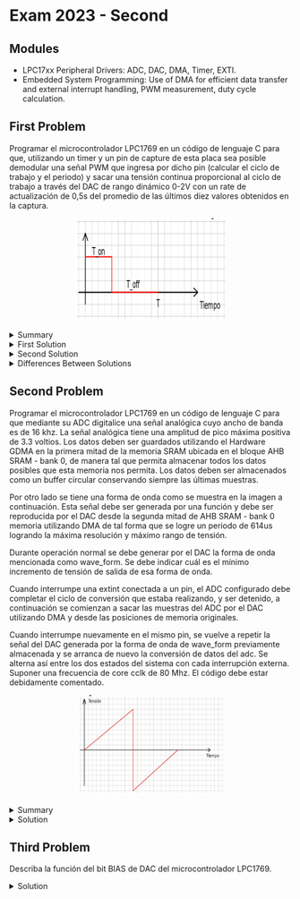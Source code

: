 # Exam 2023 - Second

## Modules
- LPC17xx Peripheral Drivers: ADC, DAC, DMA, Timer, EXTI.
- Embedded System Programming: Use of DMA for efficient data transfer and external interrupt handling, PWM measurement, duty cycle calculation.

## First Problem

Programar el microcontrolador LPC1769 en un código de lenguaje C para que, utilizando un timer y un pin de capture de esta placa sea posible demodular una señal PWM que ingresa por dicho pin (calcular el ciclo de trabajo y el periodo) y sacar una tensión continua proporcional al ciclo de trabajo a través del DAC de rango dinámico 0-2V con un rate de actualización de 0,5s del promedio de las últimos diez valores obtenidos en la captura.

<p align="center">
  <img src="../.img/e2-2023-ex1.png"/>
</p>

<details><summary>Summary</summary>

This solution measures the duty cycle of a PWM signal using Timer1 in capture mode and calculates the average duty cycle of the last 10 measurements. It outputs the corresponding analog voltage (proportional to the duty cycle) using the DAC. The requirements are:

1. PWM Duty Cycle Measurement:
    - Timer1 is configured in capture mode to measure the on-time (t_on) and period (t_total) of a PWM signal
    - The duty cycle is calculed as:
    $$ \text{duty cycle} = \frac{t_{on}}{t_{total}} * 100%
---
2. Analog Output Proportional to Duty Cycle:
    - The average duty cycle is mapped to a DAC value between 0 and 1023 (10-bit DAC resolution).
    - Timer0 triggers the DAC update every 0.5 seconds.

</details>

<details><summary>First Solution</summary>

```c
/**
* @file e2-2023-ex1-v1.c
* @brief Simple Solution for the First Problem of the Second 2023 Exam from Digital Electronics 3
* @author Ignacio Ledesma
* @license MIT
* @date 2024-11
*/

#include "LPC17xx.h"
#include "lpc17xx_timer.h"
#include "lpc17xx_dac.h"
#include "lpc17xx_pinsel.h"

#define LOW_POWER_MODE 1

// Variables to store PWM times
volatile uint32_t t_on = 0;         // High time of the PWM signal
volatile uint32_t t_total = 0;      // Total period of the PWM signal
volatile uint32_t last_rising_edge = 0;  // Timestamp of the last rising edge

// Buffer to store the last 10 duty cycle values
#define NUM_VALORES 10
volatile uint32_t buffer_duty_cycle[NUM_VALORES] = {0};

// Global variables
volatile uint8_t indice = 0;  // Buffer index
volatile uint8_t n_capture = 0; // 1: rising edge, 2: falling edge, 3: next period

// Function prototypes
void config_pins(void);
void init_timer1_capture(void);
void init_timer0_dac(void);
void init_dac(void);
uint32_t calcular_promedio(void);

int main(void) {
    SystemInit();
    
    // Configure pins for PWM capture and DAC output
    config_pins();
    
    // Initialize Timer1 for PWM signal capture
    init_timer1_capture();

    // Initialize Timer0 for periodic DAC updates
    init_timer0_dac();

    // Initialize the DAC
    init_dac();

    while (1) {
        // Main loop is empty as interrupts handle all the processing
    }

    return 0;
}

void config_pins(void) {
    PINSEL_CFG_Type pin;

    // Configure P1.18 as CAP1.0 for PWM capture
    pin.Portnum = PINSEL_PORT_1;
    pin.Pinnum = PINSEL_PIN_18;
    pin.Funcnum = PINSEL_FUNC_3; // Capture function
    pin.Pinmode = PINSEL_PINMODE_PULLDOWN; // Enable pull-down resistor
    pin.OpenDrain = PINSEL_PINMODE_NORMAL;
    PINSEL_ConfigPin(&pin);

    // Configure P0.26 as DAC output
    pin.Portnum = PINSEL_PORT_0;
    pin.Pinnum = PINSEL_PIN_26;
    pin.Funcnum = PINSEL_FUNC_2; // DAC function
    pin.Pinmode = PINSEL_PINMODE_TRISTATE; // Tristate to prevent output imprecision
    PINSEL_ConfigPin(&pin);
}

// Initialize the DAC
void init_dac(void) {
    DAC_SetBias(LPC_DAC, LOW_POWER_MODE); // Configure DAC in low-power mode
    DAC_Init(LPC_DAC);  // Initialize the DAC
}

// Initialize Timer1 for PWM capture on CAP1.0
void init_timer1_capture(void) {
    TIM_TIMERCFG_Type timer_cfg;
    TIM_CAPTURECFG_Type capture_cfg;

    // Configure Timer1 to count at 1 MHz (1 us per tick)
    timer_cfg.PrescaleOption = TIM_PRESCALE_TICKVAL;
    timer_cfg.PrescaleValue = 100;  // 100 MHz / 100
    TIM_Init(LPC_TIM1, TIM_TIMER_MODE, &timer_cfg);

    // Configure capture on both rising and falling edges
    capture_cfg.CaptureChannel = 0;
    capture_cfg.RisingEdge = ENABLE;
    capture_cfg.FallingEdge = ENABLE;
    capture_cfg.IntOnCaption = ENABLE;  // Enable interrupt on capture

    TIM_ConfigCapture(LPC_TIM1, &capture_cfg);

    // Enable Timer1 interrupts
    NVIC_EnableIRQ(TIMER1_IRQn);
    NVIC_SetPriority(TIMER1_IRQn, 2);

    // Start Timer1
    TIM_Cmd(LPC_TIM1, ENABLE);
}

// Timer1 interrupt handler for PWM capture
void TIMER1_IRQHandler(void) {
    uint32_t captura_actual = TIM_GetCaptureValue(LPC_TIM1, TIM_COUNTER_INCAP0);
    n_capture++;

    switch (n_capture) {
        // Rising edge
        case 1:
            last_rising_edge = captura_actual;  // Store timestamp of rising edge
            break;
        // Falling edge
        case 2:
            t_on = captura_actual - last_rising_edge;  // Calculate high time
            break;
        // New period
        case 3:
            t_total = captura_actual - last_rising_edge;  // Calculate total period
            last_rising_edge = captura_actual;  // Update rising edge timestamp
            n_capture = 1; // Reset to capture the next rising edge
            
            // Store duty cycle in buffer
            save_duty();
            break;
    }

    // Clear Timer1 capture interrupt flag
    TIM_ClearIntCapturePending(LPC_TIM1, 0);
}

// Save the duty cycle to the buffer
void save_duty(void) {
    uint32_t duty_cycle = 0;   // Duty cycle (%)
    if (t_total > 0) {
        duty_cycle = (t_on * 100) / t_total;  // Calculate duty cycle as a percentage
    }

    // Store the duty cycle in the buffer
    buffer_duty_cycle[indice] = duty_cycle;
    indice++;
    if (indice == NUM_VALORES) {
        indice = 0;
    }
}

// Initialize Timer0 for periodic DAC updates
void init_timer0_dac(void) {
    TIM_TIMERCFG_Type timer_cfg;
    TIM_MATCHCFG_Type match_cfg;

    // Configure Timer0 to count in microseconds
    timer_cfg.PrescaleOption = TIM_PRESCALE_USVAL;
    timer_cfg.PrescaleValue = 1000; // Timer0 increments every 1 ms
    TIM_Init(LPC_TIM0, TIM_TIMER_MODE, &timer_cfg);
    
    // Generate interrupt every 500 ms
    match_cfg.MatchChannel = 0;
    match_cfg.IntOnMatch = ENABLE;
    match_cfg.StopOnMatch = DISABLE;
    match_cfg.ResetOnMatch = ENABLE;
    match_cfg.MatchValue = 500; // Match value for 500 ms
    TIM_ConfigMatch(LPC_TIM0, &match_cfg);

    // Enable Timer0 interrupts
    NVIC_EnableIRQ(TIMER0_IRQn);
    NVIC_SetPriority(TIMER0_IRQn, 1);

    // Start Timer0
    TIM_Cmd(LPC_TIM0, ENABLE);
}

// Timer0 interrupt handler for DAC updates
void TIMER0_IRQHandler(void) {
    uint32_t promedio = calcular_promedio();

    // Map the average duty cycle to a DAC value (0-1023)
    uint32_t valor_dac = ((promedio / 100) * 1023);  // Map 0-100% to 0-1023
    DAC_UpdateValue(LPC_DAC, valor_dac);
}

// Calculate the average of the last 10 duty cycle values
uint32_t calcular_promedio(void) {
    uint32_t suma = 0;
    for (uint8_t i = 0; i < NUM_VALORES; i++) {
        suma += buffer_duty_cycle[i];
    }
    return suma / NUM_VALORES;  // Return average duty cycle (%)
}
```

</details>

<details><summary>Second Solution</summary>

```c
/**
* @file e2-2023-ex1-v2.c
* @brief Complex Solution for the First Problem of the Second 2023 Exam from Digital Electronics 3
* @author Ignacio Ledesma
* @license MIT
* @date 2024-11
*/

#include "LPC17xx.h"
#include "lpc17xx_timer.h"
#include "lpc17xx_dac.h"
#include "lpc17xx_pinsel.h"
#include "lpc17xx_gpdma.h"

#define LOW_POWER_MODE 1
#define CLOCK_DAC_MHZ  25 // DAC clock: 25 MHz (CCLK divided by 4)
#define DESIRED_DAC_RATE 2 // 0.5 s = 2 Hz
#define DMA_CHANNEL_0 0

// Capture times for PWM
volatile uint32_t t_on = 0;         // High time of the PWM signal
volatile uint32_t t_total = 0;      // Total period of the PWM signal
volatile uint32_t last_rising_edge = 0;  // Timestamp of the last rising edge

// Buffer for duty cycle values
#define NUM_VALORES 10
volatile uint32_t buffer_duty_cycle[NUM_VALORES] = {0};

// Global variables
volatile uint8_t indice = 0;  // Buffer index
volatile uint8_t n_capture = 0; // Capture state (1: rising, 2: falling, 3: next period)
volatile uint16_t dac_value = 0; // Value to be sent to the DAC

// Function prototypes
void config_pins(void);
void init_timer1_capture(void);
void init_dma(void);
void init_dac(void);
void calcular_valor_dac(void);

int main(void) {
    SystemInit();

    // Configure pins for PWM capture and DAC output
    config_pins();
    
    // Initialize Timer1 for PWM signal capture
    init_timer1_capture();

    // Initialize the DAC
    init_dac();

    // Initialize DMA for DAC updates
    init_dma();

    // Start DMA Channel 0
    GPDMA_ChannelCmd(DMA_CHANNEL_0, ENABLE);

    while (1) {
        // Main loop is empty as interrupts and DMA handle all processing
    }

    return 0;
}

// Configure pins for Timer1 CAP1.0 and DAC
void config_pins(void) {
    PINSEL_CFG_Type pin;

    // Configure P1.18 as CAP1.0
    pin.Portnum = PINSEL_PORT_1;
    pin.Pinnum = PINSEL_PIN_18;
    pin.Funcnum = PINSEL_FUNC_3;
    pin.Pinmode = PINSEL_PINMODE_PULLDOWN;
    pin.OpenDrain = PINSEL_PINMODE_NORMAL;
    PINSEL_ConfigPin(&pin);

    // Configure P0.26 as DAC output
    pin.Portnum = PINSEL_PORT_0;
    pin.Pinnum = PINSEL_PIN_26;
    pin.Funcnum = PINSEL_FUNC_2;
    pin.Pinmode = PINSEL_PINMODE_TRISTATE;
    PINSEL_ConfigPin(&pin);
}

// Initialize DAC with DMA support
void init_dac(void) {
    DAC_CONVERTER_CFG_Type dac_cfg;
    dac_cfg.CNT_ENA = ENABLE;
    dac_cfg.DMA_ENA = ENABLE;
    DAC_ConfigDAConverterControl(LPC_DAC, &dac_cfg);
    DAC_SetBias(LPC_DAC, LOW_POWER_MODE);
    uint32_t ticks_until_update = (CLOCK_DAC_MHZ * 1000000) / DESIRED_DAC_RATE;
    DAC_SetDMATimeOut(LPC_DAC, ticks_until_update);
    DAC_Init(LPC_DAC);
}

// Initialize Timer1 for PWM capture
void init_timer1_capture(void) {
    TIM_TIMERCFG_Type timer_cfg;
    TIM_CAPTURECFG_Type capture_cfg;

    timer_cfg.PrescaleOption = TIM_PRESCALE_TICKVAL;
    timer_cfg.PrescaleValue = 100;  // 100 MHz / 100 = 1 MHz (1 us per tick)
    TIM_Init(LPC_TIM1, TIM_TIMER_MODE, &timer_cfg);

    capture_cfg.CaptureChannel = 0;
    capture_cfg.RisingEdge = ENABLE;
    capture_cfg.FallingEdge = ENABLE;
    capture_cfg.IntOnCaption = ENABLE;

    TIM_ConfigCapture(LPC_TIM1, &capture_cfg);

    NVIC_EnableIRQ(TIMER1_IRQn);
    NVIC_SetPriority(TIMER1_IRQn, 2);

    TIM_Cmd(LPC_TIM1, ENABLE);
}

// Timer1 interrupt handler for PWM capture
void TIMER1_IRQHandler(void) {
    uint32_t captura_actual = TIM_GetCaptureValue(LPC_TIM1, TIM_COUNTER_INCAP0);
    n_capture++;

    switch (n_capture) {
        case 1: // Rising edge
            last_rising_edge = captura_actual;
            break;
        case 2: // Falling edge
            t_on = captura_actual - last_rising_edge;
            break;
        case 3: // New period
            t_total = captura_actual - last_rising_edge;
            last_rising_edge = captura_actual;
            n_capture = 1;
            save_duty();
            break;
    }

    TIM_ClearIntCapturePending(LPC_TIM1, 0);
}

// Store the duty cycle and compute DAC value
void save_duty(void) {
    uint32_t duty_cycle = 0;
    if (t_total > 0) {
        duty_cycle = (t_on * 100) / t_total;
    }
    buffer_duty_cycle[indice] = duty_cycle;
    indice++;
    if (indice == NUM_VALORES) {
        calcular_valor_dac();
        indice = 0;
    }
}

// Calculate DAC value based on duty cycle average
void calcular_valor_dac(void) {
    uint32_t suma = 0;
    for (uint8_t i = 0; i < NUM_VALORES; i++) {
        suma += buffer_duty_cycle[i];
    }
    dac_value = (suma / (NUM_VALORES * 100)) * 1023;
}

// Initialize DMA for DAC updates
void init_dma(void) {
    GPDMA_Channel_CFG_Type dma_cfg;
    dma_cfg.ChannelNum = DMA_CHANNEL_0;
    dma_cfg.SrcMemAddr = (uint32_t)&dac_value;
    dma_cfg.DstMemAddr = 0; // Destination: DAC peripheral
    dma_cfg.TransferSize = 1;
    dma_cfg.TransferWidth = 0; // Not used for memory-to-peripheral transfers
    dma_cfg.TransferType = GPDMA_TRANSFERTYPE_M2P;
    dma_cfg.SrcConn = 0;
    dma_cfg.DstConn = GPDMA_CONN_DAC;
    dma_cfg.DMALLI = 0;

    GPDMA_Setup(&dma_cfg);
}
```


</details>

<details><summary>Differences Between Solutions</summary>

### **Solution 1**

#### **Summary**

This solution measures the duty cycle of a PWM signal using **Timer1** in capture mode and calculates the average duty cycle of the last 10 measurements. It outputs the corresponding analog voltage (proportional to the duty cycle) using the DAC.

#### **Key Requirements Addressed**
1. **PWM Duty Cycle Measurement**:
   - Timer1 is configured in capture mode to measure the on-time (`t_on`) and period (`t_total`) of a PWM signal.
   - The duty cycle is calculated as 
   $$ \text{duty cycle} = \frac{t_{\text{on}}}{t_{\text{total}}} * 100% $$.

2. **Analog Output Proportional to Duty Cycle**:
   - The average duty cycle is mapped to a DAC value between 0 and 1023 (10-bit DAC resolution).
   - Timer0 triggers the DAC update every 0.5 seconds.

#### **Code Highlights**
- **Capture Mode for PWM Measurement**:
   Timer1 captures both rising and falling edges of the PWM signal, storing the times to calculate the on-time and total period.

- **Buffer for Averaging**:
   The last 10 duty cycle measurements are stored in a buffer to calculate the average duty cycle, ensuring a smooth output.

- **DAC Output**:
   The DAC outputs a voltage proportional to the average duty cycle, ranging from 0V (0% duty cycle) to 2V (100% duty cycle).

---

### **Solution 2**

#### **Summary**

This solution extends the first by incorporating **DMA** for transferring the calculated DAC values directly to the DAC register. This reduces CPU intervention, making it more efficient for continuous updates.

#### **Key Requirements Addressed**
1. **PWM Duty Cycle Measurement**:
   - Similar to Solution 1, Timer1 captures the on-time and period of a PWM signal.
   - The duty cycle is calculated and averaged over the last 10 measurements.

2. **DMA Integration for DAC Output**:
   - DMA transfers the calculated DAC value from memory to the DAC register automatically.
   - The CPU only calculates the DAC value and updates it in memory; the DMA handles the rest.

3. **Efficient DAC Updates**:
   - The DAC update rate is set using the **DAC timeout feature** and the DMA.

#### **Code Highlights**
- **Capture Mode for PWM Measurement**:
   Same as Solution 1.

- **DMA for DAC Updates**:
   The calculated DAC value is stored in a memory location. DMA transfers this value to the DAC register at regular intervals.

- **DAC Timeout Configuration**:
   The DAC timeout is configured to match the desired DAC update rate (2 Hz in this example).

---

### **Differences Between Solutions**

| Aspect                        | Solution 1                              | Solution 2                              |
|-------------------------------|-----------------------------------------|-----------------------------------------|
| **DAC Updates**               | CPU updates the DAC directly            | DMA handles DAC updates                 |
| **Efficiency**                | CPU is involved in every DAC update     | Offloads DAC updates to DMA             |
| **Update Rate Control**       | Timer0 triggers updates                 | DAC timeout and DMA manage updates      |
| **Hardware Utilization**      | Timer0, Timer1, DAC                     | Timer1, DAC, DMA                        |
| **Complexity**                | Simpler, no DMA configuration           | More complex, requires DMA setup        |

### **Advantages**
- **Solution 1**:
  - Easier to implement and debug.
  - Suitable for applications with lower performance requirements.
- **Solution 2**:
  - Offloads work to DMA, freeing the CPU for other tasks.
  - Ideal for real-time applications where precise timing and efficient resource utilization are critical.

### **Use Cases**
- Use **Solution 1** for simpler systems where CPU utilization is not a concern.
- Use **Solution 2** for high-performance systems or applications requiring minimal CPU involvement.

</details>

## Second Problem

Programar el microcontrolador LPC1769 en un código de lenguaje C para que mediante su ADC digitalice una señal analógica cuyo ancho de banda es de 16 khz. La señal analógica tiene una amplitud de pico máxima positiva de 3.3 voltios. Los datos deben ser guardados utilizando el Hardware GDMA en la primera mitad de la memoria SRAM ubicada en el bloque AHB SRAM - bank 0, de manera tal que permita almacenar todos los datos posibles que esta memoria nos permita. Los datos deben ser almacenados como un buffer circular conservando siempre las últimas muestras.

Por otro lado se tiene una forma de onda como se muestra en la imagen a continuación. Esta señal debe ser generada por una función y debe ser reproducida por el DAC desde la segunda mitad de AHB SRAM - bank 0 memoria utilizando DMA de tal forma que se logre un periodo de 614us logrando la máxima resolución y máximo rango de tensión.

Durante operación normal se debe generar por el DAC la forma de onda mencionada como wave_form. Se debe indicar cuál es el mínimo incremento de tensión de salida de esa forma de onda.

Cuando interrumpe una extint conectada a un pin, el ADC configurado debe completar el ciclo de conversión que estaba realizando, y ser detenido, a continuación se comienzan a sacar las muestras del ADC por el DAC utilizando DMA y desde las posiciones de memoria originales.

Cuando interrumpe nuevamente en el mismo pin, se vuelve a repetir la señal del DAC generada por la forma de onda de wave_form previamente almacenada y se arranca de nuevo la conversión de datos del adc. Se alterna así entre los dos estados del sistema con cada interrupción externa.
Suponer una frecuencia de core cclk de 80 Mhz. El código debe estar debidamente comentado.

<p align="center">
  <img src="../.img/e2-2023-ex2.png"/>
</p>

<details><summary>Summary</summary>

This task involves:

1. **Digitizing a 16 kHz analog signal** with a 3.3V peak amplitude using the ADC of the LPC1769. Data must be stored in a **circular buffer** in SRAM bank 0 with **DMA**.
2. **Generating a triangular waveform** using the DAC, sourced from a pre-computed waveform stored in memory. The DAC should achieve:
   - A period of **614 µs**.
   - Maximum resolution and voltage range.
   - DMA handling for efficient data transfer to the DAC.
3. **System Modes**:
   - Mode 1: ADC captures data to memory using DMA.
   - Mode 2: Data is transferred from memory to the DAC for playback, also using DMA.
   - Modes switch on an external interrupt.

</details>

<details><summary>Solution</summary>

### **Warning**: this solution could have mistakes. Contributions are welcome! Please open an issue or submit a pull request if you have suggestions or improvements.

```c
/**
* @file e2-2023-ex2.c
* @brief Solution for the Second Problem of the Second 2023 Exam from Digital Electronics 3
* @author Ignacio Ledesma
* @license MIT
* @date 2024-11
*/

#include "LPC17xx.h"
#include "lpc17xx_adc.h"
#include "lpc17xx_dac.h"
#include "lpc17xx_gpdma.h"
#include "lpc17xx_timer.h"
#include "lpc17xx_exti.h"

// SRAM Bank 0 Memory Addresses
#define SRAM_BANK_0_START 0x10000000
#define ADC_BUFFER_START  SRAM_BANK_0_START
#define DAC_BUFFER_START  (SRAM_BANK_0_START + NUM_SAMPLES)

// System Parameters
#define NUM_SAMPLES     1024      // Max resolution
#define DAC_PERIOD_US   614       // DAC waveform period
#define CORE_CLOCK      80000000  // 80 MHz
#define ADC_FREQ        32000     // Nyquist -> 16 kHz * 2

// Global Variables
volatile uint8_t adc_mode = 1;    // 1: ADC mode, 0: DAC mode
uint16_t dac_waveform[NUM_SAMPLES]; // Precomputed triangular waveform

// DMA Structures
GPDMA_Channel_CFG_Type dma_adc_cfg;
GPDMA_Channel_CFG_Type dma_dac_cfg;
GPDMA_LLI_Type lli_adc, lli_dac;

// Function Prototypes
void config_pins(void);
void init_adc_dma(void);
void init_dac_dma(void);
void init_timer_for_adc(void);
void init_ext_interrupt(void);
void generate_triangular_waveform(void);

int main(void) {
    SystemInit(); // Initialize system clock
    
    config_pins();
    generate_triangular_waveform();
    init_adc_dma();
    init_dac_dma();
    init_timer_for_adc();
    init_ext_interrupt();

    while (1) {
        __WFI(); // Wait for interrupts
    }

    return 0;
}

// Configure pins for ADC, DAC, and external interrupt
void config_pins(void) {
    PINSEL_CFG_Type pin;

    // ADC Channel 0 (P0.23)
    pin.Portnum = PINSEL_PORT_0;
    pin.Pinnum = PINSEL_PIN_23;
    pin.Funcnum = PINSEL_FUNC_1;  // ADC function
    pin.Pinmode = PINSEL_PINMODE_TRISTATE;
    PINSEL_ConfigPin(&pin);

    // DAC (P0.26)
    pin.Pinnum = PINSEL_PIN_26;
    pin.Funcnum = PINSEL_FUNC_2;  // DAC function
    PINSEL_ConfigPin(&pin);

    // External interrupt (EINT0 on P2.10)
    pin.Portnum = PINSEL_PORT_2;
    pin.Pinnum = PINSEL_PIN_10;
    pin.Funcnum = PINSEL_FUNC_1;  // EXTI function
    pin.Pinmode = PINSEL_PINMODE_PULLUP;
    PINSEL_ConfigPin(&pin);
}

// Generate a triangular waveform in the DAC buffer
void generate_triangular_waveform(void) {
    for (uint32_t i = 0; i < NUM_SAMPLES / 2; i++) {
        dac_waveform[i] = (i * 1023) / (NUM_SAMPLES / 2); // Rising slope
    }
    for (uint32_t i = NUM_SAMPLES / 2; i < NUM_SAMPLES; i++) {
        dac_waveform[i] = 1023 - ((i - NUM_SAMPLES / 2) * 1023) / (NUM_SAMPLES / 2); // Falling slope
    }
}

// Configure DMA for ADC to SRAM transfer
void init_adc_dma(void) {
    ADC_Init(LPC_ADC, ADC_FREQ);
    ADC_ChannelCmd(LPC_ADC, ADC_CHANNEL_0, ENABLE);
    ADC_BurstCmd(LPC_ADC, ENABLE); // Enable burst mode

    // DMA Configuration
    GPDMA_Init();
    dma_adc_cfg.ChannelNum = 0;
    dma_adc_cfg.SrcMemAddr = 0;
    dma_adc_cfg.DstMemAddr = (uint32_t)ADC_BUFFER_START;
    dma_adc_cfg.TransferSize = NUM_SAMPLES;
    dma_adc_cfg.TransferWidth = GPDMA_WIDTH_HALFWORD; // 16-bit transfer
    dma_adc_cfg.TransferType = GPDMA_TRANSFERTYPE_P2M; // Peripheral to memory
    dma_adc_cfg.SrcConn = GPDMA_CONN_ADC;
    dma_adc_cfg.DstConn = 0;
    dma_adc_cfg.DMALLI = 0; // No linked list

    GPDMA_Setup(&dma_adc_cfg);
    GPDMA_ChannelCmd(0, ENABLE);
}

// Configure DMA for SRAM to DAC transfer
void init_dac_dma(void) {
    DAC_Init(LPC_DAC);

    // Configure DAC with DMA
    GPDMA_Init();
    dma_dac_cfg.ChannelNum = 1;
    dma_dac_cfg.SrcMemAddr = (uint32_t)DAC_BUFFER_START;
    dma_dac_cfg.DstMemAddr = (uint32_t)&LPC_DAC->DACR;
    dma_dac_cfg.TransferSize = NUM_SAMPLES;
    dma_dac_cfg.TransferWidth = GPDMA_WIDTH_HALFWORD; // 16-bit transfer
    dma_dac_cfg.TransferType = GPDMA_TRANSFERTYPE_M2P; // Memory to peripheral
    dma_dac_cfg.SrcConn = 0;
    dma_dac_cfg.DstConn = GPDMA_CONN_DAC;
    dma_dac_cfg.DMALLI = 0; // No linked list

    GPDMA_Setup(&dma_dac_cfg);
}

// Configure Timer0 to trigger ADC at 16 kHz
void init_timer_for_adc(void) {
    TIM_TIMERCFG_Type timer_cfg;
    TIM_MATCHCFG_Type match_cfg;

    timer_cfg.PrescaleOption = TIM_PRESCALE_USVAL;
    timer_cfg.PrescaleValue = 1;

    TIM_Init(LPC_TIM0, TIM_TIMER_MODE, &timer_cfg);

    match_cfg.MatchChannel = 0;
    match_cfg.IntOnMatch = ENABLE;
    match_cfg.ResetOnMatch = ENABLE;
    match_cfg.StopOnMatch = DISABLE;
    match_cfg.MatchValue = 63; // 16 kHz (1 / 63 µs)
    TIM_ConfigMatch(LPC_TIM0, &match_cfg);

    TIM_Cmd(LPC_TIM0, ENABLE);
}

// Configure external interrupt for mode switching
void init_ext_interrupt(void) {
    EXTI_Init();
    EXTI_InitTypeDef exti_cfg;

    exti_cfg.EXTI_Line = EXTI_EINT0;
    exti_cfg.EXTI_Mode = EXTI_MODE_EDGE_SENSITIVE;
    exti_cfg.EXTI_polarity = EXTI_POLARITY_LOW_ACTIVE_OR_FALLING_EDGE;

    EXTI_Config(&exti_cfg);

    NVIC_EnableIRQ(EINT0_IRQn);
}

// Handle external interrupt for mode switching
void EINT0_IRQHandler(void) {
    if (adc_mode) {
        GPDMA_ChannelCmd(0, DISABLE); // Stop ADC DMA
        GPDMA_ChannelCmd(1, ENABLE); // Start DAC DMA
        adc_mode = 0;
    } else {
        GPDMA_ChannelCmd(1, DISABLE); // Stop DAC DMA
        GPDMA_ChannelCmd(0, ENABLE); // Start ADC DMA
        adc_mode = 1;
    }

    EXTI_ClearEXTIFlag(EXTI_EINT0); // Clear interrupt flag
}
```
</details>

## Third Problem

Describa la función del bit BIAS de DAC del microcontrolador LPC1769.

<details><summary>Solution</summary>

The **BIAS bit** of the **DAC** in the **LPC1769** microcontroller has the function of **controlling the current mode** of the DAC, affecting both the **power consumption** and the **conversion speed**. It allows balancing **performance** and **power efficiency** based on the application’s requirements.

### **BIAS bit function in the DAC**

The **BIAS** bit has two possible configurations:

1. **BIAS = 0**: **Fast mode** (maximum conversion speed).
   - In this mode, the **DAC** operates at its maximum speed, enabling faster conversions.
   - However, this mode consumes more energy.
   - The **conversion time** is lower (around **1 µs**).
   - The **frequency** is higher (**1 MHz** maximum).

2. **BIAS = 1**: **Low-power mode**.
   - In this mode, the **DAC** operates at a slower speed, reducing power consumption.
   - The **conversion time** is higher (around **2.5 µs**).
   - It is ideal when fast conversion is not needed, and energy savings are prioritized.
   - The **frequency** is lower (**400 KHz** maximum).

### **Use of the BIAS bit**

- The BIAS bit is used to optimize the **DAC performance** according to the application’s needs. If the application requires **high conversion speed**, the DAC can be configured in fast mode (**BIAS = 0**), but if **energy saving** is the priority, the low-power mode (**BIAS = 1**) is more appropriate.

### **Example in code**

```c
// Configure the DAC in fast mode (BIAS = 0)
LPC_DAC->DACR &= ~(1 << 16);  // BIAS = 0, fast mode

// Configure the DAC in low-power mode (BIAS = 1)
LPC_DAC->DACR |= (1 << 16);  // BIAS = 1, low-power mode
```

Also, using CMSIS:

```c
DAC_SetBias(LPC_DAC, 0); // Fast mode
DAC_SetBias(LPC_DAC, 1); // Low-power mode
```

</details>
